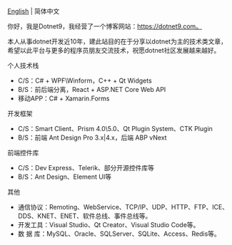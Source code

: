 [English](./README.md) | 简体中文

你好，我是Dotnet9，我经营了一个博客网站：https://dotnet9.com。

本人从事dotnet开发近10年，建此站目的在于分享以dotnet为主的技术类文章，希望以此平台与更多的程序员朋友交流技术，祝愿dotnet社区发展越来越好。 

个人技术栈
- C/S：C# + WPF\Winform，C++ + Qt Widgets
- B/S：前后端分离，React + ASP.NET Core Web API
- 移动APP：C# + Xamarin.Forms

开发框架
- C/S：Smart Client、Prism 4.0\5.0、Qt Plugin System、CTK Plugin
- B/S：前端 Ant Design Pro 3.x|4.x，后端 ABP vNext

前端控件库
- C/S：Dev Express、Telerik、部分开源控件库等
- B/S：Ant Design、Element UI等

其他
- 通信协议：Remoting、WebService、TCP/IP、UDP、HTTP、FTP、ICE、DDS、KNET、ENET、软件总线、事件总线等。
- 开发工具：Visual Studio、Qt Creator、Visual Studio Code等。
- 数 据 库：MySQL、Oracle、SQLServer、SQLite、Access、Redis等。